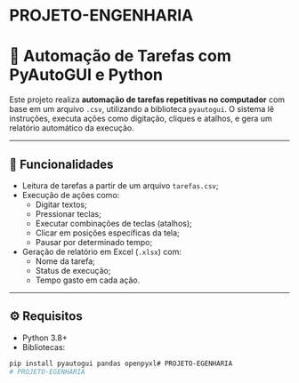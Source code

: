 ﻿# PROJETO-ENGENHARIA
# 🤖 Automação de Tarefas com PyAutoGUI e Python

Este projeto realiza **automação de tarefas repetitivas no computador** com base em um arquivo `.csv`, utilizando a biblioteca `pyautogui`. O sistema lê instruções, executa ações como digitação, cliques e atalhos, e gera um relatório automático da execução.

---

## 📌 Funcionalidades

- Leitura de tarefas a partir de um arquivo `tarefas.csv`;
- Execução de ações como:
  - Digitar textos;
  - Pressionar teclas;
  - Executar combinações de teclas (atalhos);
  - Clicar em posições específicas da tela;
  - Pausar por determinado tempo;
- Geração de relatório em Excel (`.xlsx`) com:
  - Nome da tarefa;
  - Status de execução;
  - Tempo gasto em cada ação.

---

## ⚙️ Requisitos

- Python 3.8+
- Bibliotecas:

```bash
pip install pyautogui pandas openpyxl# PROJETO-EGENHARIA
# PROJETO-EGENHARIA

